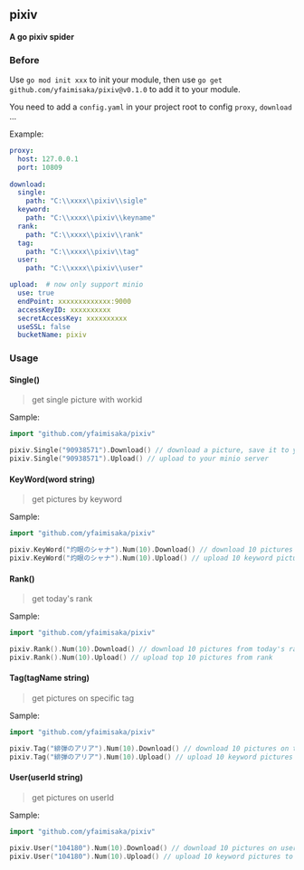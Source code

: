 ## pixiv
**A go pixiv spider**

### Before
Use `go mod init xxx` to init your module, then use `go get github.com/yfaimisaka/pixiv@v0.1.0` to add it to your module.

You need to add a `config.yaml` in your project root to config `proxy`, `download` ...

Example:
```yaml
proxy:
  host: 127.0.0.1
  port: 10809
    
download:
  single: 
    path: "C:\\xxxx\\pixiv\\sigle"
  keyword:
    path: "C:\\xxxx\\pixiv\\keyname"
  rank:
    path: "C:\\xxxx\\pixiv\\rank"
  tag:
    path: "C:\\xxxx\\pixiv\\tag"
  user:
    path: "C:\\xxxx\\pixiv\\user"

upload:  # now only support minio
  use: true 
  endPoint: xxxxxxxxxxxxx:9000
  accessKeyID: xxxxxxxxxx
  secretAccessKey: xxxxxxxxxx
  useSSL: false
  bucketName: pixiv
```
### Usage
#### Single() 
> get single picture with workid

Sample:
```go
import "github.com/yfaimisaka/pixiv"

pixiv.Single("90938571").Download() // download a picture, save it to your download.single.path
pixiv.Single("90938571").Upload() // upload to your minio server
```
#### KeyWord(word string)
> get pictures by keyword

Sample:
```go
import "github.com/yfaimisaka/pixiv"

pixiv.KeyWord("灼眼のシャナ").Num(10).Download() // download 10 pictures on keyword=灼眼のシャナ
pixiv.KeyWord("灼眼のシャナ").Num(10).Upload() // upload 10 keyword pictures to your minio server
```

#### Rank()
> get today's rank

Sample:
```go
import "github.com/yfaimisaka/pixiv"

pixiv.Rank().Num(10).Download() // download 10 pictures from today's rank
pixiv.Rank().Num(10).Upload() // upload top 10 pictures from rank
```

#### Tag(tagName string)
> get pictures on specific tag

Sample:
```go
import "github.com/yfaimisaka/pixiv"

pixiv.Tag("緋弾のアリア").Num(10).Download() // download 10 pictures on tag=緋弾のアリア
pixiv.Tag("緋弾のアリア").Num(10).Upload() // upload 10 keyword pictures to your minio server
```

#### User(userId string)
> get pictures on userId


Sample:
```go
import "github.com/yfaimisaka/pixiv"

pixiv.User("104180").Num(10).Download() // download 10 pictures on userid=104180
pixiv.User("104180").Num(10).Upload() // upload 10 keyword pictures to your minio server
```
